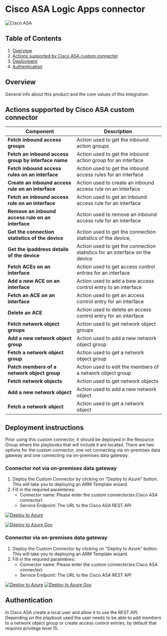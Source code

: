 # Cisco ASA Logic Apps connector

![Cisco ASA](../Images/CiscoASACustomConnector.png)<br>
## Table of Contents

1. [Overview](#overview)
1. [Actions supported by Cisco ASA custom connector](#actions)
1. [Deployment](#deployment)
1. [Authentication](#Authentication)

<a name="overview"></a>

## Overview
General info about this product and the core values of this integration. <br>


<a name="actions"></a>

## Actions supported by Cisco ASA custom connector

| Component | Description |
| --------- | -------------- |
| **Fetch inbound access groups** | Action used to get the inbound action groups |
| **Fetch an inbound access group by interface name** | Action used to get the inbound action group for an interface |
| **Fetch inbound access rules on an interface** | Action used to get the inbound access rules for an interface |
| **Create an inbound access rule on an interface** | Action used to create an inbound access rule on an interface |
| **Fetch an inbound access rule on an interface** | Action used to get an inbound access rule for an interface |
| **Remove an inbound access rule on an interface** | Action used to remove an inbound access rule for an interface |
| **Get the connection statistics of the device** | Action used to get the connection statistics of the device,  |
| **Get the ipaddress details of the device** | Action used to get the connection statistics for an interface on the device |
| **Fetch ACEs on an interface** | Action used to get access control entries for an interface |
| **Add a new ACE on an interface** | Action used to add a bew access control entry to an interface |
| **Fetch an ACE on an interface** | Action used to get an access control entry for an interface |
| **Delete an ACE** | Action used to delete an access control entry for an interface |
| **Fetch network object groups** | Action used to get network object groups |
| **Add a new network object group** | Action used to add a new network object group |
| **Fetch a network object group** | Action used to get a network object group |
| **Patch members of a network object group** | Action used to edit the members of a network object group |
| **Fetch network objects** | Action used to get network objects |
| **Add a new network object** | Action used to add a new network object |
| **Fetch a network object** | Action used to get a network object |


<a name="deployment"></a>

## Deployment instructions 
Prior using this custom connector, it should be deployed in the Resource Group where the playbooks that will include it are located. There are two options for the custom connector, one not connecting via on-premises data gateway and one connecting via on-premises data gateway.
<br>

### Connector **not** via on-premises data gateway
1. Deploy the Custom Connector by clicking on "Deploy to Azure" button. This will take you to deploying an ARM Template wizard.
2. Fill in the required paramteres:
    * Connector name: Please enter the custom connector(ex:Cisco ASA connector)
    * Service Endpoint: The URL to the Cisco ASA REST API

[![Deploy to Azure](https://aka.ms/deploytoazurebutton)](https://portal.azure.com/#create/Microsoft.Template/uri/https%3A%2F%2Fraw.githubusercontent.com%2FAzure%2FAzure-Sentinel%2Fmaster%2FPlaybooks%2FCiscoASA%2FCustomConnector%2Fazuredeploy.json)

[![Deploy to Azure Gov](https://aka.ms/deploytoazuregovbutton)](https://portal.azure.us/#create/Microsoft.Template/uri/https%3A%2F%2Fraw.githubusercontent.com%2FAzure%2FAzure-Sentinel%2Fmaster%2FPlaybooks%2FCiscoASA%2FCustomConnector%2Fazuredeploy.json)

### Connector via on-premises data gateway
1. Deploy the Custom Connector by clicking on "Deploy to Azure" button. This will take you to deploying an ARM Template wizard.
2. Fill in the required paramteres:
    * Connector name: Please enter the custom connector(ex:Cisco ASA connector)
    * Service Endpoint: The URL to the Cisco ASA REST API

[![Deploy to Azure](https://aka.ms/deploytoazurebutton)](https://portal.azure.com/#create/Microsoft.Template/uri/https%3A%2F%2Fraw.githubusercontent.com%2FAzure%2FAzure-Sentinel%2Fmaster%2FPlaybooks%2FCiscoASA%2FCustomConnector%2Fazuredeploy-gateway.json)
[![Deploy to Azure Gov](https://aka.ms/deploytoazuregovbutton)](https://portal.azure.us/#create/Microsoft.Template/uri/https%3A%2F%2Fraw.githubusercontent.com%2FAzure%2FAzure-Sentinel%2Fmaster%2FPlaybooks%2FCiscoASA%2FCustomConnector%2Fazuredeploy-gateway.json)

<a name="authentication"></a>

## Authentication
In Cisco ASA create a local user and allow it to use the REST API. Depending on the playbook used the user needs to be able to add members to a network object group or create access control entries, by default that requires privilege level 15.
